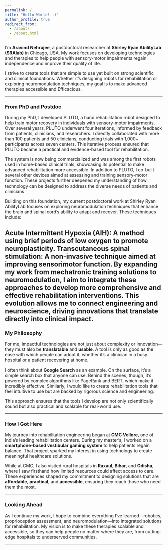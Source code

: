 ```yaml
---
permalink: /
title: "Hello World! :)"
author_profile: true
redirect_from: 
  - /about/
  - /about.html
---
```


I’m **Aravind Nehrujee**, a postdoctoral researcher at **Shirley Ryan AbilityLab (SRAlab)** in Chicago, USA. My work focuses on developing technologies and therapies to help people with sensory-motor impairments regain independence and improve their quality of life.

I strive to create tools that are simple to use yet built on strong scientific and clinical foundations. Whether it’s designing robots for rehabilitation or exploring neuromodulation techniques, my goal is to make advanced therapies accessible and Efficacious.

---

### **From PhD and Postdoc**

During my PhD, I developed PLUTO, a hand rehabilitation robot designed to help train motor recovery in individuals with sensory-motor impairments. Over several years, PLUTO underwent four iterations, informed by feedback from patients, clinicians, and researchers. I directly collaborated with more than 100 patients and 50 clinicians, conducting trials with 1,000+ participants across seven centers. This iterative process ensured that PLUTO became a practical and evidence-based tool for rehabilitation.

The system is now being commercialized and was among the first robots used in home-based clinical trials, showcasing its potential to make advanced rehabilitation more accessible. 
In addition to PLUTO, I co-built several other devices aimed at assessing and training sensory-motor function. These projects further deepened my understanding of how technology can be designed to address the diverse needs of patients and clinicians

Building on this foundation, my current postdoctoral work at Shirley Ryan AbilityLab focuses on exploring neuromodulation techniques that enhance the brain and spinal cord’s ability to adapt and recover. These techniques include:

Acute Intermittent Hypoxia (AIH): A method using brief periods of low oxygen to promote neuroplasticity.
Transcutaneous spinal stimulation: A non-invasive technique aimed at improving sensorimotor function.
By expanding my work from mechatronic training solutions to neuromodulation, I aim to integrate these approaches to develop more comprehensive and effective rehabilitation interventions. This evolution allows me to connect engineering and neuroscience, driving innovations that translate directly into clinical impact.
---

### **My Philosophy**

For me, impactful technologies are not just about complexity or innovation—they must also be **translatable** and **usable**. A tool is only as good as the ease with which people can adopt it, whether it’s a clinician in a busy hospital or a patient recovering at home.

I often think about **Google Search** as an example. On the surface, it’s a simple search box that anyone can use. Behind the scenes, though, it’s powered by complex algorithms like PageRank and BERT, which make it incredibly effective. Similarly, I would like to create rehabilitation tools that feel intuitive to use but are backed by rigorous science and engineering.

This approach ensures that the tools I develop are not only scientifically sound but also practical and scalable for real-world use.

---

### **How I Got Here**

My journey into rehabilitation engineering began at **CMC Vellore**, one of India’s leading rehabilitation centers. During my master’s, I worked on a **smartphone-based vestibular gaming system** to help patients regain balance. That project sparked my interest in using technology to create meaningful healthcare solutions.

While at CMC, I also visited rural hospitals in **Raxaul, Bihar**, and **Odisha**, where I saw firsthand how limited resources could affect access to care. These experiences shaped my commitment to designing solutions that are **affordable**, **practical**, and **accessible**, ensuring they reach those who need them the most.

---

### **Looking Ahead**

As I continue my work, I hope to combine everything I’ve learned—robotics, proprioception assessment, and neuromodulation—into integrated solutions for rehabilitation. My vision is to make these therapies scalable and accessible, so they can help people no matter where they are, from cutting-edge hospitals to underserved communities.

---
